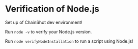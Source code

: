 # Verification of Node.js
Set up of ChainShot dev environment!

Run `node -v` to verify your Node.js version.

Run `node verifyNodeInstallation` to run a script using Node.js!
